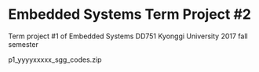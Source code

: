# Embedded Systems Term Project #2

Term project #1 of Embedded Systems DD751 Kyonggi University 2017 fall semester

p1_yyyyxxxxx_sgg_codes.zip